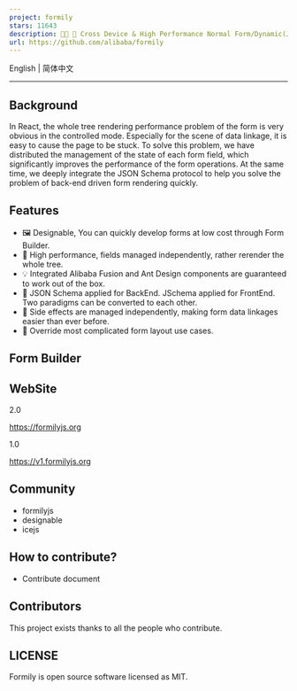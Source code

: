 ```yaml
---
project: formily
stars: 11643
description: 📱🚀 🧩 Cross Device & High Performance Normal Form/Dynamic(JSON Schema) Form/Form Builder -- Support React/React Native/Vue 2/Vue 3
url: https://github.com/alibaba/formily
---
```


English | 简体中文

* * *

Background
----------

In React, the whole tree rendering performance problem of the form is very obvious in the controlled mode. Especially for the scene of data linkage, it is easy to cause the page to be stuck. To solve this problem, we have distributed the management of the state of each form field, which significantly improves the performance of the form operations. At the same time, we deeply integrate the JSON Schema protocol to help you solve the problem of back-end driven form rendering quickly.

Features
--------

-   🖼 Designable, You can quickly develop forms at low cost through Form Builder.
-   🚀 High performance, fields managed independently, rather rerender the whole tree.
-   💡 Integrated Alibaba Fusion and Ant Design components are guaranteed to work out of the box.
-   🎨 JSON Schema applied for BackEnd. JSchema applied for FrontEnd. Two paradigms can be converted to each other.
-   🏅 Side effects are managed independently, making form data linkages easier than ever before.
-   🌯 Override most complicated form layout use cases.

Form Builder
------------

WebSite
-------

2.0

https://formilyjs.org

1.0

https://v1.formilyjs.org

Community
---------

-   formilyjs
-   designable
-   icejs

How to contribute?
------------------

-   Contribute document

Contributors
------------

This project exists thanks to all the people who contribute.

LICENSE
-------

Formily is open source software licensed as MIT.
